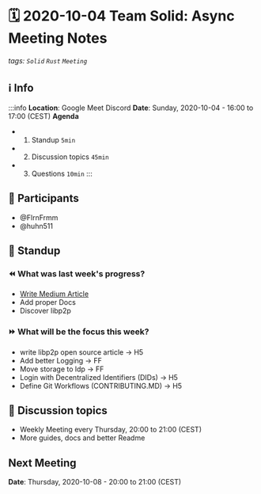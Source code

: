 # 🗓️ 2020-10-04 Team Solid: Async Meeting Notes
###### tags: `Solid` `Rust` `Meeting`

## ℹ️ Info
:::info
**Location**: Google Meet Discord
**Date**: Sunday, 2020-10-04 - 16:00 to 17:00 (CEST) 
**Agenda**
- 1. Standup `5min`
- 2. Discussion topics `45min`
- 3. Questions `10min`
:::

## 👥 Participants 
- @FlrnFrmm
- @huhn511

## 🙋‍ Standup


### ⏪ What was last week's progress?
- [Write Medium Article](https://medium.com/open-marketplace-applications/open-source-discovery-solid-9f5ab9ccaac9)
- Add proper Docs 
- Discover libp2p


### ⏩ What will be the focus this week?
- write libp2p open source article -> H5
- Add better Logging -> FF
- Move storage to ldp -> FF
- Login with Decentralized Identifiers (DIDs) -> H5
- Define Git Workflows (CONTRIBUTING.MD) -> H5

## 💬 Discussion topics
- Weekly Meeting every Thursday,  20:00 to 21:00 (CEST)
- More guides, docs and better Readme


## Next Meeting
**Date**: Thursday, 2020-10-08 - 20:00 to 21:00 (CEST) 
